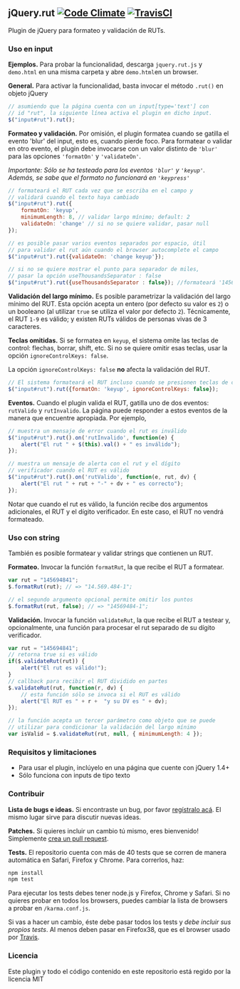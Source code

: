 ## jQuery.rut [![Code Climate](https://codeclimate.com/github/pablomarambio/jquery.rut.png)](https://codeclimate.com/github/pablomarambio/jquery.rut) [![TravisCI](https://travis-ci.org/pablomarambio/jquery.rut.svg?branch=master)](https://travis-ci.org/pablomarambio/jquery.rut/)

Plugin de jQuery para formateo y validación de RUTs.

### Uso en input

**Ejemplos.** Para probar la funcionalidad, descarga `jquery.rut.js` y `demo.html` en una misma carpeta y abre `demo.html`en un browser.

**General.** Para activar la funcionalidad, basta invocar el método `.rut()` en objeto jQuery

```javascript
// asumiendo que la página cuenta con un input[type='text'] con 
// id "rut", la siguiente línea activa el plugin en dicho input.
$("input#rut").rut();
```

**Formateo y validación.** Por omisión, el plugin formatea cuando se gatilla el evento 'blur' del input, esto es, cuando pierde foco. Para formatear o validar en otro evento, el plugin debe invocarse con un valor distinto de `'blur'` para las opciones `'formatOn'` y `'validateOn'`. 

*Importante: Sólo se ha testeado para los eventos `'blur'` y `'keyup'`. Además, se sabe que el formato no funcionará en `'keypress'`*

```javascript
// formateará el RUT cada vez que se escriba en el campo y
// validará cuando el texto haya cambiado
$("input#rut").rut({
	formatOn: 'keyup',
    minimumLength: 8, // validar largo mínimo; default: 2
	validateOn: 'change' // si no se quiere validar, pasar null
});

// es posible pasar varios eventos separados por espacio, útil
// para validar el rut aún cuando el browser autocomplete el campo
$("input#rut").rut({validateOn: 'change keyup'});

// si no se quiere mostrar el punto para separador de miles, 
// pasar la opción useThousandsSeparator : false
$("input#rut").rut({useThousandsSeparator : false}); //formateará '145694841' como '14569484-1'
```

**Validación del largo mínimo.** Es posible parametrizar la validación del largo mínimo del RUT. Esta opción acepta un entero (por defecto su valor es `2`) o un booleano (al utilizar `true` se utiliza el valor por defecto `2`). Técnicamente, el RUT `1-9` es válido; y existen RUTs válidos de personas vivas de 3 caracteres.

**Teclas omitidas.** Si se formatea en `keyup`, el sistema omite las teclas de control: flechas, borrar, shift, etc. Si no se quiere omitir esas teclas, usar la opción `ignoreControlKeys: false`.

La opción `ignoreControlKeys: false` **no** afecta la validación del RUT.

```javascript
// El sistema formateará el RUT incluso cuando se presionen teclas de control
$("input#rut").rut({formatOn: 'keyup', ignoreControlKeys: false});
```

**Eventos.** Cuando el plugin valida el RUT, gatilla uno de dos eventos: `rutValido` y `rutInvalido`. La página puede responder a estos eventos de la manera que encuentre apropiada. Por ejemplo,

```javascript
// muestra un mensaje de error cuando el rut es inválido
$("input#rut").rut().on('rutInvalido', function(e) {
	alert("El rut " + $(this).val() + " es inválido");
});
```

```javascript
// muestra un mensaje de alerta con el rut y el dígito 
// verificador cuando el RUT es válido
$("input#rut").rut().on('rutValido', function(e, rut, dv) {
	alert("El rut " + rut + "-" + dv + " es correcto");
});
```

Notar que cuando el rut es válido, la función recibe dos argumentos adicionales, el RUT y el dígito verificador. En este caso, el RUT no vendrá formateado.

### Uso con string

También es posible formatear y validar strings que contienen un RUT.

**Formateo.** Invocar la función `formatRut`, la que recibe el RUT a formatear.

```javascript
var rut = "145694841";
$.formatRut(rut); // => "14.569.484-1";

// el segundo argumento opcional permite omitir los puntos
$.formatRut(rut, false); // => "14569484-1";
```

**Validación.** Invocar la función `validateRut`, la que recibe el RUT a testear y, opcionalmente, una función para procesar el rut separado de su dígito verificador.

```javascript
var rut = "145694841";
// retorna true si es válido
if($.validateRut(rut)) {
	alert("El rut es válido!");
}
// callback para recibir el RUT dividido en partes
$.validateRut(rut, function(r, dv) {
	// esta función sólo se invoca si el RUT es válido
	alert("El RUT es " + r +  "y su DV es " + dv);
});

// la función acepta un tercer parámetro como objeto que se puede
// utilizar para condicionar la validación del largo mínimo
var isValid = $.validateRut(rut, null, { minimumLength: 4 });
```

### Requisitos y limitaciones

- Para usar el plugin, inclúyelo en una página que cuente con jQuery 1.4+
- Sólo funciona con inputs de tipo texto

### Contribuir
**Lista de bugs e ideas.** Si encontraste un bug, por favor [regístralo acá](https://github.com/pablomarambio/jquery.rut/issues). El mismo lugar sirve para discutir nuevas ideas.

**Patches.** Si quieres incluir un cambio tú mismo, eres bienvenido! Simplemente [crea un pull request](https://github.com/pablomarambio/jquery.rut/pulls). 

**Tests.** El repositorio cuenta con más de 40 tests que se corren de manera automática en Safari, Firefox y Chrome. Para correrlos, haz:
```sh
npm install
npm test
```

Para ejecutar los tests debes tener node.js y Firefox, Chrome y Safari. Si no quieres probar en todos los browsers, puedes cambiar la lista de browsers a probar en `/karma.conf.js`.

Si vas a hacer un cambio, éste debe pasar todos los tests y *debe incluir sus propios tests*. Al menos deben pasar en Firefox38, que es el browser usado por [Travis](https://travis-ci.org/pablomarambio/jquery.rut/).

### Licencia

Este plugin y todo el código contenido en este repositorio está regido por la licencia MIT


